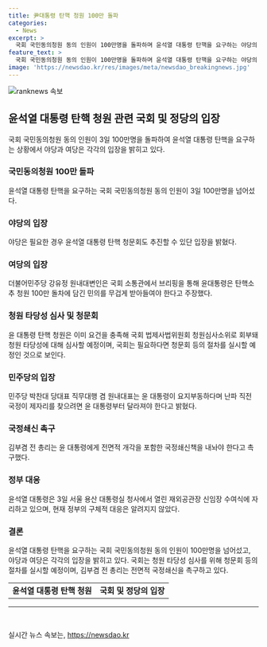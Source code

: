 ```yaml
---
title: 尹대통령 탄핵 청원 100만 돌파
categories:
  - News
excerpt: >
  국회 국민동의청원 동의 인원이 100만명을 돌파하며 윤석열 대통령 탄핵을 요구하는 야당의 입장과 더불어민주당의 주장이 공방되고 있다. 더불어민주당은 윤 대통령이 100만 돌파한 탄핵소추 청원을 적극 반영해야 한다고 주장하며 탄핵을 주장하고 있다. 이와 관련해 윤 대통령 탄핵 청원이 국회 법제사법위원회 청원심사소위로 회부돼 청원 타당성에 대해 심사될 예정이며, 필요하다면 청문회 등의 절차도 실시될 예정이라 밝혀졌다.
feature_text: >
  국회 국민동의청원 동의 인원이 100만명을 돌파하며 윤석열 대통령 탄핵을 요구하는 야당의 입장과 더불어민주당의 주장이 공방되고 있다. 더불어민주당은 윤 대통령이 100만 돌파한 탄핵소추 청원을 적극 반영해야 한다고 주장하며 탄핵을 주장하고 있다. 이와 관련해 윤 대통령 탄핵 청원이 국회 법제사법위원회 청원심사소위로 회부돼 청원 타당성에 대해 심사될 예정이며, 필요하다면 청문회 등의 절차도 실시될 예정이라 밝혀졌다.
image: 'https://newsdao.kr/res/images/meta/newsdao_breakingnews.jpg'
---
```


<p><img src="https://newsdao.kr/res/images/meta/newsdao_breakingnews.jpg" alt="ranknews 속보" /></p>

<h2 data-ke-size="size26">윤석열 대통령 탄핵 청원 관련 국회 및 정당의 입장</h2>

<p data-ke-size="size16">국회 국민동의청원 동의 인원이 3일 100만명을 돌파하여 윤석열 대통령 탄핵을 요구하는 상황에서 야당과 여당은 각각의 입장을 밝히고 있다.</p>

<h3><b>국민동의청원 100만 돌파</b></h3>

<p data-ke-size="size16">윤석열 대통령 탄핵을 요구하는 국회 국민동의청원 동의 인원이 3일 100만명을 넘어섰다.</p>

<h3><b>야당의 입장</b></h3>

<p data-ke-size="size16">야당은 필요한 경우 윤석열 대통령 탄핵 청문회도 추진할 수 있단 입장을 밝혔다.</p>

<h3><b>여당의 입장</b></h3>

<p data-ke-size="size16">더불어민주당 강유정 원내대변인은 국회 소통관에서 브리핑을 통해 윤대통령은 탄핵소추 청원 100만 돌차에 담긴 민의를 무겁게 받아들여야 한다고 주장했다.</p>

<h3><b>청원 타당성 심사 및 청문회</b></h3>

<p data-ke-size="size16">윤 대통령 탄핵 청원은 이미 요건을 충족해 국회 법제사법위원회 청원심사소위로 회부돼 청원 타당성에 대해 심사할 예정이며, 국회는 필요하다면 청문회 등의 절차를 실시할 예정인 것으로 보인다.</p>

<h3><b>민주당의 입장</b></h3>

<p data-ke-size="size16">민주당 박찬대 당대표 직무대행 겸 원내대표는 윤 대통령이 요지부동하다며 난파 직전 국정이 제자리를 찾으려면 윤 대통령부터 달라져야 한다고 밝혔다.</p>

<h3><b>국정쇄신 촉구</b></h3>

<p data-ke-size="size16">김부겸 전 총리는 윤 대통령에게 전면적 개각을 포함한 국정쇄신책을 내놔야 한다고 촉구했다.</p>

<h3><b>정부 대응</b></h3>

<p data-ke-size="size16">윤석열 대통령은 3일 서울 용산 대통령실 청사에서 열린 재외공관장 신임장 수여식에 자리하고 있으며, 현재 정부의 구체적 대응은 알려지지 않았다.</p>

<h3><b>결론</b></h3>

<p data-ke-size="size16">윤석열 대통령 탄핵을 요구하는 국회 국민동의청원 동의 인원이 100만명을 넘어섰고, 야당과 여당은 각각의 입장을 밝히고 있다. 국회는 청원 타당성 심사를 위해 청문회 등의 절차를 실시할 예정이며, 김부겸 전 총리는 전면적 국정쇄신을 촉구하고 있다.</p>

<table>
  <tr>
    <td style="text-align: center; height: 17px;"><b>윤석열 대통령 탄핵 청원</b></td>
    <td style="text-align: center; height: 17px;"><b>국회 및 정당의 입장</b></td>
  </tr>
</table>

<hr>

<p data-ke-size="size16">&nbsp;</p>
실시간 뉴스 속보는, <a href="https://newsdao.kr" rel="dofollow">https://newsdao.kr</a>



